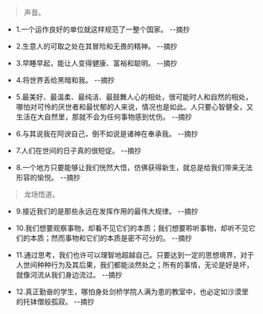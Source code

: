 >声音。

- 1.一个运作良好的单位就这样规范了一整个国家。 --摘抄

- 2.生意人的可取之处在其冒险和无畏的精神。 --摘抄

- 3.早睡早起，能让人变得健康、富裕和聪明。 --摘抄

- 4.将世界丢给黑暗和我。 --摘抄

- 5.最美好、最温柔、最纯洁、最鼓舞人心的相处，很可能时人和自然的相处，哪怕对可怜的厌世者和最忧郁的人来说，情况也是如此。人只要心智健全，又生活在大自然里，那就不会为任何事物感到忧伤。 --摘抄

- 6.与其说我在阿谀自己，倒不如说是诸神在奉承我。 --摘抄

- 7.人们在世间的日子真的很短促。 --摘抄

- 8.一个地方只要能够让我们恍然大悟，仿佛获得新生，就总是给我们带来无法形容的愉悦。 --摘抄

>龙场悟道。

- 9.接近我们的是那些永远在发挥作用的最伟大规律。 --摘抄

- 10.我们想要观察事物，却看不见它们的本质；我们想要聆听事物，却听不见它们的本质；然而事物和它们的本质是密不可分的。 --摘抄

- 11.通过思考，我们也许可以理智地超越自己。只要达到一定的思想境界，对于人世间种种行为及其后果，我们都能淡然处之；所有的事情，无论是好是坏，就像河流从我们身边流过。 --摘抄

- 12.真正勤奋的学生，哪怕身处剑桥学院人满为患的教室中，也必定如沙漠里的托钵僧般孤寂。 --摘抄
